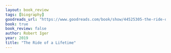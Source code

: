 ```yaml
---
layout: book_review
tags: [biography]
goodreads_url: "https://www.goodreads.com/book/show/44525305-the-ride-of-a-lifetime"
book: true
book_review: false
author: Robert Iger
year: 2019
title: "The Ride of a Lifetime"
---
```

